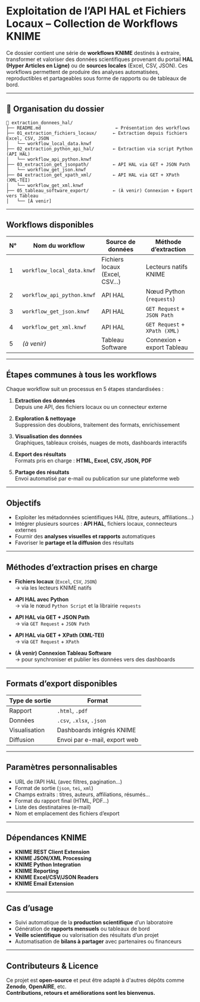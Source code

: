 # Exploitation de l’API HAL et Fichiers Locaux – Collection de Workflows KNIME

Ce dossier contient une série de **workflows KNIME** destinés à extraire, transformer et valoriser des données scientifiques provenant du portail **HAL (Hyper Articles en Ligne)** ou de **sources locales** (Excel, CSV, JSON). Ces workflows permettent de produire des analyses automatisées, reproductibles et partageables sous forme de rapports ou de tableaux de bord.

---

## 📁 Organisation du dossier

```text
📂 extraction_donnees_hal/
├── README.md                            ← Présentation des workflows
├── 01_extraction_fichiers_locaux/      ← Extraction depuis fichiers Excel, CSV, JSON
│   └── workflow_local_data.knwf
├── 02_extraction_python_api_hal/       ← Extraction via script Python (API HAL)
│   └── workflow_api_python.knwf
├── 03_extraction_get_jsonpath/         ← API HAL via GET + JSON Path
│   └── workflow_get_json.knwf
├── 04_extraction_get_xpath_xml/        ← API HAL via GET + XPath (XML-TEI)
│   └── workflow_get_xml.knwf
├── 05_tableau_software_export/         ← (À venir) Connexion + Export vers Tableau
│   └── [À venir]
```

---

##  Workflows disponibles

| N° | Nom du workflow                   | Source de données             | Méthode d’extraction         |
|----|----------------------------------|-------------------------------|-------------------------------|
| 1  | `workflow_local_data.knwf`       | Fichiers locaux (Excel, CSV…) | Lecteurs natifs KNIME         |
| 2  | `workflow_api_python.knwf`       | API HAL                       | Nœud Python (`requests`)      |
| 3  | `workflow_get_json.knwf`         | API HAL                       | `GET Request` + `JSON Path`   |
| 4  | `workflow_get_xml.knwf`          | API HAL                       | `GET Request` + `XPath (XML)` |
| 5  | *(à venir)*                      | Tableau Software              | Connexion + export Tableau    |

---

##  Étapes communes à tous les workflows

Chaque workflow suit un processus en 5 étapes standardisées :

1. **Extraction des données**  
   Depuis une API, des fichiers locaux ou un connecteur externe

2. **Exploration & nettoyage**  
   Suppression des doublons, traitement des formats, enrichissement

3. **Visualisation des données**  
   Graphiques, tableaux croisés, nuages de mots, dashboards interactifs

4. **Export des résultats**  
   Formats pris en charge : **HTML, Excel, CSV, JSON, PDF**

5. **Partage des résultats**  
   Envoi automatisé par e-mail ou publication sur une plateforme web

---

##  Objectifs

- Exploiter les métadonnées scientifiques HAL (titre, auteurs, affiliations…)
- Intégrer plusieurs sources : **API HAL**, fichiers locaux, connecteurs externes
- Fournir des **analyses visuelles et rapports** automatiques
- Favoriser le **partage et la diffusion** des résultats

---

##  Méthodes d’extraction prises en charge

- **Fichiers locaux** (`Excel`, `CSV`, `JSON`)  
  → via les lecteurs KNIME natifs

- **API HAL avec Python**  
  → via le nœud `Python Script` et la librairie `requests`

- **API HAL via GET + JSON Path**  
  → via `GET Request` + `JSON Path`

- **API HAL via GET + XPath (XML-TEI)**  
  → via `GET Request` + `XPath`

- **(À venir) Connexion Tableau Software**  
  → pour synchroniser et publier les données vers des dashboards

---

##  Formats d’export disponibles

| Type de sortie   | Format                     |
|------------------|----------------------------|
| Rapport          | `.html`, `.pdf`            |
| Données          | `.csv`, `.xlsx`, `.json`   |
| Visualisation    | Dashboards intégrés KNIME  |
| Diffusion        | Envoi par e-mail, export web |

---

##  Paramètres personnalisables

- URL de l’API HAL (avec filtres, pagination…)
- Format de sortie (`json`, `tei`, `xml`)
- Champs extraits : titres, auteurs, affiliations, résumés…
- Format du rapport final (HTML, PDF…)
- Liste des destinataires (e-mail)
- Nom et emplacement des fichiers d’export

---

##  Dépendances KNIME

- **KNIME REST Client Extension**
- **KNIME JSON/XML Processing**
- **KNIME Python Integration**
- **KNIME Reporting**
- **KNIME Excel/CSV/JSON Readers**
- **KNIME Email Extension**

---

##  Cas d’usage

- Suivi automatique de la **production scientifique** d’un laboratoire
- Génération de **rapports mensuels** ou tableaux de bord
- **Veille scientifique** ou valorisation des résultats d’un projet
- Automatisation de **bilans à partager** avec partenaires ou financeurs

---

##  Contributeurs & Licence

Ce projet est **open-source** et peut être adapté à d'autres dépôts comme **Zenodo**, **OpenAIRE**, etc.  
**Contributions, retours et améliorations sont les bienvenus.**